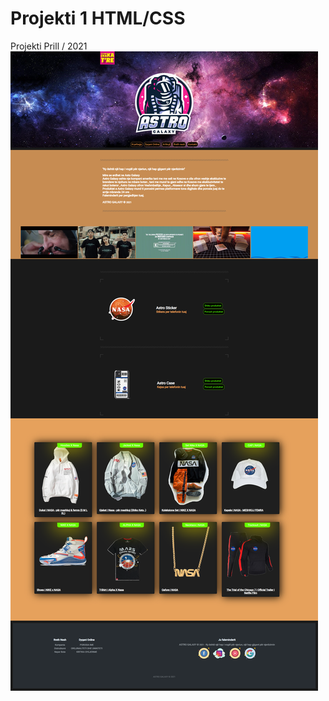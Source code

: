 # Projekti 1 HTML/CSS
Projekti Prill / 2021
![](https://github.com/ledionkukaj/Projekti-1-HTML-CSS-/blob/main/Project%201%20-%20HTML%20CSS%20SASS/assets/results.png)
